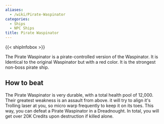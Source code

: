 ```yaml
---
aliases:
  - /wiki/Pirate-Waspinator
categories:
  - Ships
  - NPC Ships
title: Pirate Waspinator
---
```


{{< shipInfobox >}}

The Pirate Waspinator is a pirate-controlled version of the Waspinator. It is Identical to the original Waspinator but with a red color. It is the strongest non-boss pirate ship.

## How to beat

The Pirate Waspinator is very durable, with a total health pool of 12,000. Their greatest weakness is an assault from above. it will try to align it's Trolling laser at you, so micro warp frequently to keep it on its toes. This way, you can defeat a Pirate Waspinator in a Dreadnought. In total, you will get over 20K Credits upon destruction if killed alone.
